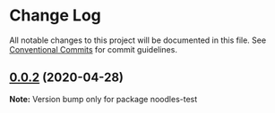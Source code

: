 # Change Log

All notable changes to this project will be documented in this file.
See [Conventional Commits](https://conventionalcommits.org) for commit guidelines.

## [0.0.2](https://github.com/geallenboy/noodles/compare/noodles-test@0.0.6...noodles-test@0.0.2) (2020-04-28)

**Note:** Version bump only for package noodles-test
